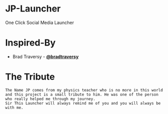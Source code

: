 # JP-Launcher
One Click Social Media Launcher

# Inspired-By
* Brad Traversy - [**@bradtraversy**](https://github.com/bradtraversy)










# The Tribute

```
The Name JP comes from my physics teacher who is no more in this world and this project is a small tribute to him. He was one of the person who really helped me through my journey.
Sir This Launcher will always remind me of you and you will always be with me. 
```
